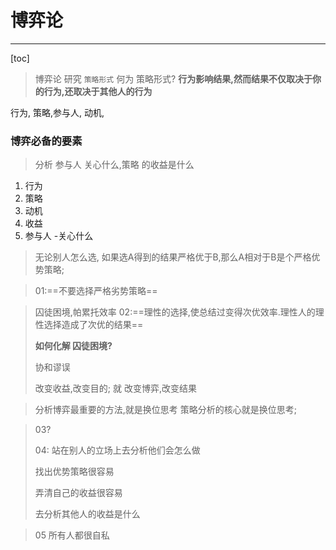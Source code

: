 # 博弈论

---

[toc]

> 博弈论 研究 `策略形式`
> 何为 策略形式?
> **行为影响结果,然而结果不仅取决于你的行为,还取决于其他人的行为**

行为, 策略,参与人, 动机,

### 博弈必备的要素

> 分析 参与人 关心什么,策略 的收益是什么

1. 行为
2. 策略
3. 动机
4. 收益
5. 参与人 -关心什么



> 无论别人怎么选, 如果选A得到的结果严格优于B,那么A相对于B是个严格优势策略;

> 01:==不要选择严格劣势策略==

>  囚徒困境,帕累托效率
> 02:==理性的选择,使总结过变得次优效率.理性人的理性选择造成了次优的结果==
>
> **如何化解 囚徒困境?**
>
> 协和谬误
>
> 改变收益,改变目的;  就 改变博弈,改变结果



> 分析博弈最重要的方法,就是换位思考
> 策略分析的核心就是换位思考;



> 03?  
>
> 04: 站在别人的立场上去分析他们会怎么做
>
> 找出优势策略很容易
>
> 弄清自己的收益很容易
>
> 去分析其他人的收益是什么



> 05 所有人都很自私